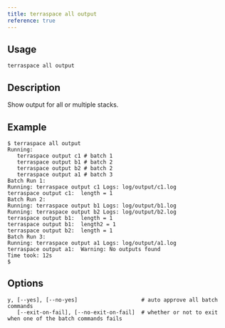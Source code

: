 ```yaml
---
title: terraspace all output
reference: true
---
```


## Usage

    terraspace all output

## Description

Show output for all or multiple stacks.

## Example

    $ terraspace all output
    Running:
       terraspace output c1 # batch 1
       terraspace output b1 # batch 2
       terraspace output b2 # batch 2
       terraspace output a1 # batch 3
    Batch Run 1:
    Running: terraspace output c1 Logs: log/output/c1.log
    terraspace output c1:  length = 1
    Batch Run 2:
    Running: terraspace output b1 Logs: log/output/b1.log
    Running: terraspace output b2 Logs: log/output/b2.log
    terraspace output b1:  length = 1
    terraspace output b1:  length2 = 1
    terraspace output b2:  length = 1
    Batch Run 3:
    Running: terraspace output a1 Logs: log/output/a1.log
    terraspace output a1:  Warning: No outputs found
    Time took: 12s
    $


## Options

```
y, [--yes], [--no-yes]                    # auto approve all batch commands
   [--exit-on-fail], [--no-exit-on-fail]  # whether or not to exit when one of the batch commands fails
```

